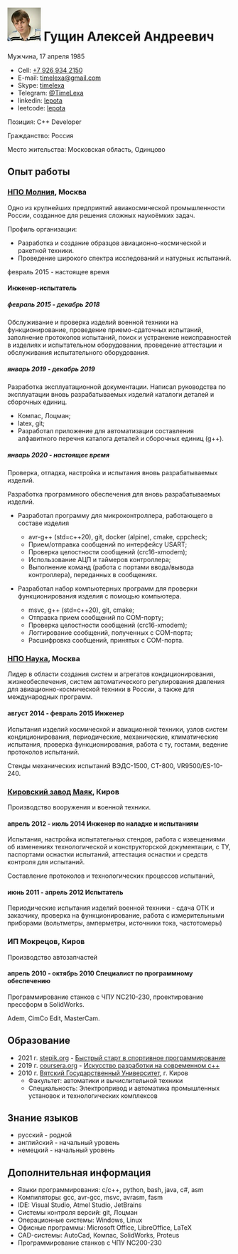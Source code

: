 # ![Фото](photo.jpeg "Фото") Гущин Алексей Андреевич

Мужчина, 17 апреля 1985

- Cell: [+7 926 934 2150](tel:+79269342150)
- E-mail: [timelexa@gmail.com](mailto:timelexa@gmail.com)
- Skype: [timelexa](skype:time.lexa?userinfo)
- Telegram: [@TimeLexa](https://telegram.me/TimeLexa)
- linkedin: [lepota](https://linkedin.com/in/lepota)
- leetcode: [lepota](https://leetcode.com/lepota)

Позиция: C++ Developer

Гражданство: Россия

Место жительства: Московская область, Одинцово

## Опыт работы

### [НПО Молния](http://www.npomolniya.ru/), Москва

Одно из крупнейших предприятий авиакосмической промышленности России, созданное для решения сложных наукоёмких задач.

Профиль организации:

- Разработка и создание образцов авиационно-космической и ракетной техники.
- Проведение широкого спектра исследований и натурных испытаний.

февраль 2015 - настоящее время

#### Инженер-испытатель

##### февраль 2015 - декабрь 2018

Обслуживание и проверка изделий военной техники на функционирование, проведение приемо-сдаточных испытаний, заполнение протоколов испытаний, поиск и устранение неисправностей в изделиях и испытательном оборудовании, проведение аттестации и обслуживания испытательного оборудования.

##### январь 2019 - декабрь 2019

Разработка эксплуатационной документации.
Написал руководства по эксплуатации вновь разрабатываемых изделий каталоги деталей и сборочных единиц.

- Компас, Лоцман;
- latex, git;
- Разработал приложение для автоматизации составления алфавитного перечня каталога деталей и сборочных единиц (g++).

##### январь 2020 - настоящее время

Проверка, отладка, настройка и испытания вновь разрабатываемых изделий.

Разработка программного обеспечения для вновь разрабатываемых изделий.

- Разработал программу для микроконтроллера, работающего в составе изделия

  - avr-g++ (std=c++20), git, docker (alpine), cmake, cppcheck;
  - Прием/отправка сообщений по интерфейсу USART;
  - Проверка целостности сообщений (crc16-xmodem);
  - Использование АЦП и таймеров контроллера;
  - Выполнение команд (работа с портами ввода/вывода контроллера), переданных в сообщениях.

- Разработал набор компьютерных программ для проверки функционирования изделия с помощью компьютера.

  - msvc, g++ (std=c++20), git, cmake;
  - Отправка прием сообщений по COM-порту;
  - Проверка целостности сообщений (crc16-xmodem);
  - Логгирование сообщений, полученных с COM-порта;
  - Расшифровка сообщений, принятых с COM-порта.

### [НПО Наука](http://npo-nauka.ru), Москва

Лидер в области создания систем и агрегатов кондиционирования, жизнеобеспечения, систем автоматического регулирования давления для авиационно-космической техники в России, а также для международных программ.

#### август 2014 - февраль 2015 Инженер

Испытания изделий космической и авиационной техники, узлов систем кондиционирования, периодические, механические, климатические испытания, проверка функционирования, работа с ту, гостами, ведение протоколов испытаний.

Стенды механических испытаний ВЭДС-1500, СТ-800, VR9500/ES-10-240.

### [Кировский завод Маяк](http://kzmayak.ru), Киров

Производство вооружения и военной техники.

#### апрель 2012 - июль 2014 Инженер по наладке и испытаниям

Испытания, настройка испытательных стендов, работа с извещениями об изменениях технологической и конструкторской документации, с ТУ, паспортами оснастки испытаний, аттестация оснастки и средств контроля для испытаний.

Составление протоколов и технологических процессов испытаний,

#### июнь 2011 - апрель 2012 Испытатель

Периодические испытания изделий военной техники - сдача ОТК и заказчику, проверка на функционирование, работа с измерительными приборами (вольтметры, амперметры, источники тока, частотомеры)

### ИП Мокрецов, Киров

Производство автозапчастей

#### апрель 2010 - октябрь 2010 Специалист по программному обеспечению

Программирование станков с ЧПУ NC210-230, проектирование прессформ в SolidWorks.

Adem, CimCo Edit, MasterCam.

## Образование

- 2021 г. [stepik.org](https://stepik.org) - [Быстрый старт в спортивное программирование](https://stepik.org/cert/1255110)
- 2019 г. [coursera.org](http://www.coursera.org) - [Искусство разработки на современном c++](https://www.coursera.org/specializations/c-plus-plus-modern-development)
- 2010 г. [Вятский Государственный Университет](http://www.vyatsu.ru), г. Киров
  - Факультет: автоматики и вычислительной техники
  - Специальность: Электропривод и автоматика промышленных установок и технологических комплексов

## Знание языков

- русский - родной
- английский - начальный уровень
- немецкий - начальный уровень

## Дополнительная информация

- Языки программирования: c/c++, python, bash, java, c#, asm
- Компиляторы: gcc, avr-gcc, msvc, avrasm, fasm
- IDE: Visual Studio, Atmel Studio, JetBrains
- Системы контроля версий: git, Лоцман
- Операционные системы: Windows, Linux
- Офисные программы: Microsoft Office, LibreOffice, LaTeX
- CAD-системы: AutoCad, Компас, SolidWorks, Proteus
- Программирование станков с ЧПУ NC200-230

